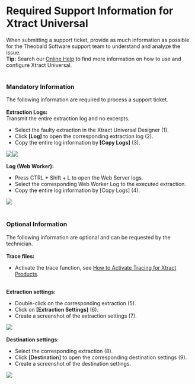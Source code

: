 # Required Support Information for Xtract Universal

<!--html--><div>When submitting a support ticket,&nbsp;<span style="font-size: 14px;">provide as much information as possible for the Theobald Software support team to understand and analyze the issue.&nbsp;</span></div><div><span style="font-size: 14px;"><b>Tip:</b> Search our <a href="https://help.theobald-software.com/en/xtract-universal/" target="_blank">Online Help</a>&nbsp;to find&nbsp;</span><span style="font-size: 14px;">more information on how to use and configure&nbsp;</span><span style="font-size: 14px;">Xtract Universal</span><span style="font-size: 14px;">.</span><br></div><div><br></div><h3>Mandatory Information</h3><div>The following information are required to process a support ticket.&nbsp;</div><div><br></div><div><b>Extraction Logs:</b></div><div>Transmit the entire extraction log and no excerpts.</div><div><ul style=""><li style="">Select the faulty extraction in the Xtract Universal Designer (1).</li><li style="">Click&nbsp;<b>[Log]</b>&nbsp;to open the corresponding extraction log (2).</li><li style="">Copy the entire log information by<b>&nbsp;[Copy Logs]</b>&nbsp;(3).</li></ul><div><img src="/helpdesk/File/Get/81547" class="resizable"><img src="/helpdesk/File/Get/81546" class="resizable" style="font-size: 14px;"></div><div style=""><br></div><div><b>Log (Web Worker):</b></div><ul style=""><li style="">Press&nbsp;<span style="font-size: 14px; background-color: var(--native-dark-bg-color); color: var(--native-dark-font-color);">CTRL + Shift + L</span> <span style="font-size: 14px; background-color: var(--native-dark-bg-color); color: var(--native-dark-font-color);">to open the Web Server logs.</span></li><li style="">Select the corresponding Web Worker Log to the executed extraction.</li><li style="">Copy the entire log information by&nbsp;[Copy Logs]&nbsp;(4).</li></ul></div><div><img src="/helpdesk/File/Get/81545" class="resizable"><font color="#2c2728"><br></font></div><div><br></div><h3>Optional Information</h3><div>The following information are optional and can be requested by the technician.</div><div><br></div><div><b>Trace files:</b></div><div><ul><li><span style="font-size: 14px;">Activate the trace function, see <a href="https://support.theobald-software.com/helpdesk/KB/View/14455-how-to-activate-tracing-for-xtract-products" target="_blank">How to Activate Tracing for Xtract Products</a>.</span></li></ul></div><div><span style="font-size: 14px;"><br></span></div><div><b>Extraction settings:</b></div><div><ul><li>Double-click on the corresponding extraction (5).</li><li>Click on <b>[Extraction Settings]</b> (6).</li><li>Create a screenshot of the extraction settings (7).</li></ul><div><img src="/helpdesk/File/Get/81544" class="resizable"><br></div></div><div><br></div><div><b style="font-size: 14px;">Destination settings:</b><br></div><div><div style=""><ul style=""><li style="">Select the corresponding extraction (8).</li><li style="">Click&nbsp;<span style="font-size: 14px; color: rgb(44, 39, 40); font-weight: 600;">[Destination]</span><span style="font-size: 14px; color: rgb(44, 39, 40);">&nbsp;to open the corresponding destination settings (9).</span></li><li style="">Create a screenshot of the destination settings.</li></ul><div><img src="/helpdesk/File/Get/81543" class="resizable" style="font-size: 14px;"><br></div></div></div>